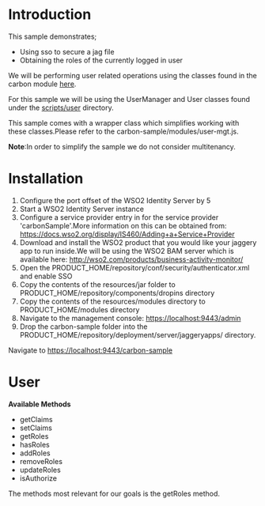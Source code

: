 Introduction
============
This sample demonstrates;

- Using sso to secure a jag file
- Obtaining the roles of the currently logged in user

We will be performing user related operations using the classes found in the carbon module [here](https://github.com/wso2/jaggery-extensions/tree/master/carbon/module/scripts).

For this sample we will be using the UserManager and User classes found under the [scripts/user](https://github.com/wso2/jaggery-extensions/tree/master/carbon/module/scripts/user) directory.

This sample comes with a wrapper class which simplifies working with these classes.Please refer to the carbon-sample/modules/user-mgt.js.

**Note**:In order to simplify the sample we do not consider multitenancy.

Installation
============

1. Configure the port offset of the WSO2 Identity Server by 5
2. Start a WSO2 Identity Server instance
3. Configure a service provider entry in for the service provider 'carbonSample'.More information on this can be obtained from: https://docs.wso2.org/display/IS460/Adding+a+Service+Provider
4. Download and install the WSO2 product that you would like your jaggery app to run inside.We will be using the WSO2 BAM server which is available here: http://wso2.com/products/business-activity-monitor/
5. Open the PRODUCT_HOME/repository/conf/security/authenticator.xml and enable SSO [](https://github.com/splinter/sample-carbon/blob/master/resources/images/authenticator-xml.png)
6. Copy the contents of the resources/jar folder to PRODUCT_HOME/repository/components/dropins directory
7. Copy the contents of the resources/modules directory to PRODUCT_HOME/modules directory
8. Navigate to the management console: [https://localhost:9443/admin](https://localhost:9443/admin) 
9. Drop the carbon-sample folder into the PRODUCT_HOME/repository/deployment/server/jaggeryapps/ directory.

Navigate to [https://localhost:9443/carbon-sample](https://localhost:9443/carbon-sample)

User 
=====

**Available Methods**

- getClaims
- setClaims
- getRoles
- hasRoles
- addRoles
- removeRoles
- updateRoles
- isAuthorize

The methods most relevant for our goals is the getRoles method.



